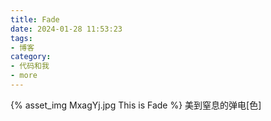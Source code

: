 ```yaml
---
title: Fade
date: 2024-01-28 11:53:23
tags:
- 博客
category:
- 代码和我
- more
---
```

{% asset_img MxagYj.jpg This is Fade %}
美到窒息的弹电[色]